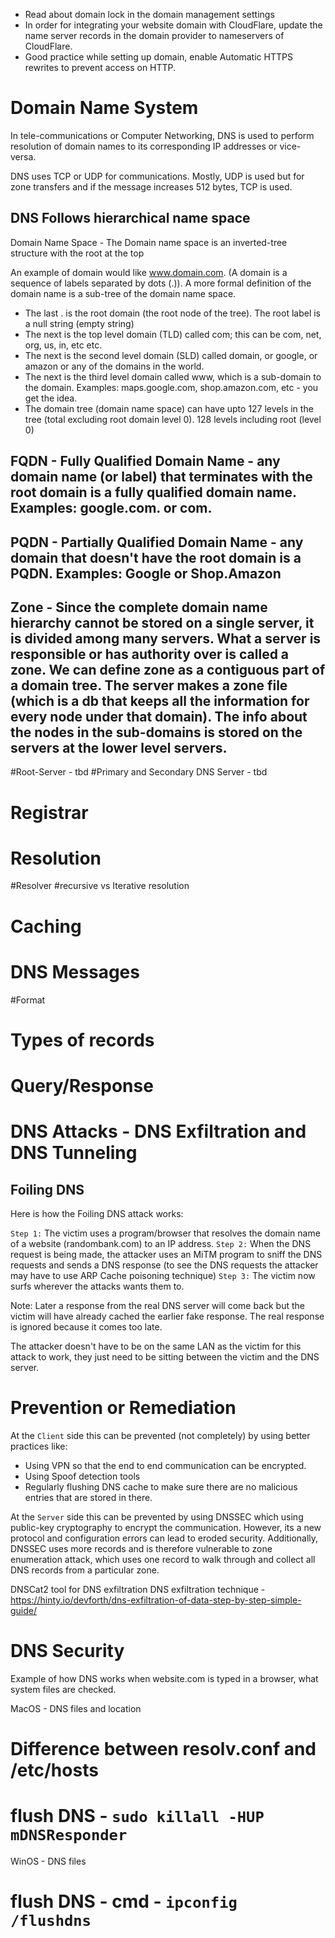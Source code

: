 - Read about domain lock in the domain management settings
- In order for integrating your website domain with CloudFlare, update the name server records in the domain provider to nameservers of CloudFlare. 
- Good practice while setting up domain, enable Automatic HTTPS rewrites to prevent access on HTTP.


# Domain Name System


In tele-communications or Computer Networking, DNS is used to perform resolution of domain names to its corresponding IP addresses or vice-versa.

DNS uses TCP or UDP for communications. Mostly, UDP is used but for zone transfers and if the message increases 512 bytes, TCP is used.

## DNS Follows hierarchical name space 

 Domain Name Space - The Domain name space is an inverted-tree structure with the root at the top

An example of domain would like www.domain.com. (A domain is a sequence of labels separated by dots (.)). A more formal definition of the domain name is a  sub-tree of the domain name space.

- The last . is the root domain (the root node of the tree). The root label is a null string (empty string)
- The next is the top level domain (TLD) called com; this can be com, net, org, us, in, etc etc.
- The next is the second level domain (SLD) called domain, or google, or amazon or any of the domains in the world.
- The next is the third level domain called www, which is a sub-domain to the domain. Examples: maps.google.com, shop.amazon.com, etc - you get the idea.
- The domain tree (domain name space) can have upto 127 levels in the tree (total excluding root domain level 0). 128 levels including root (level 0)

## FQDN - Fully Qualified Domain Name - any domain name (or label) that terminates with the root domain is a fully qualified domain name. Examples: google.com. or com. 

## PQDN - Partially Qualified Domain Name - any domain that doesn't have the root domain is a PQDN. Examples: Google or Shop.Amazon


## Zone - Since the complete domain name hierarchy cannot be stored on a single server, it is divided among many servers. What a server is responsible or has authority over is called a zone. We can define zone as a contiguous part of a domain tree. The server makes a zone file (which is a db that keeps all the information for every node under that domain). The info about the nodes in the sub-domains is stored on the servers at the lower level servers.

#Root-Server - tbd
#Primary and Secondary DNS Server - tbd
# Registrar
# Resolution
  #Resolver
  #recursive vs Iterative resolution
  # Caching
 
# DNS Messages
  #Format
  # Types of records
  # Query/Response
  
 # DNS Attacks - DNS Exfiltration and DNS Tunneling
 
 ## Foiling DNS
 
 Here is how the Foiling DNS attack works:

 `Step 1:` The victim uses a program/browser that resolves the domain name of a website (randombank.com) to an IP address. 
 `Step 2:` When the DNS request is being made, the attacker uses an MiTM program to sniff the DNS requests and sends a DNS response (to see the DNS requests the attacker may have to use ARP Cache poisoning technique)
 `Step 3:` The victim now surfs wherever the attacks wants them to.
 
 Note: Later a response from the real DNS server will come back but the victim will have already cached the earlier fake response. The real response is ignored because it comes too late. 
 
 The attacker doesn't have to be on the same LAN as the victim for this attack to work, they just need to be sitting between the victim and the DNS server.
 
# Prevention or Remediation

At the `Client` side this can be prevented (not completely) by using better practices like:

- Using VPN so that the end to end communication can be encrypted.
- Using Spoof detection tools 
- Regularly flushing DNS cache to make sure there are no malicious entries that are stored in there.
 

At the `Server` side this can be prevented by using DNSSEC which using public-key cryptography to encrypt the communication. However, its a new protocol and configuration errors can lead to eroded security. Additionally, DNSSEC uses more records and is therefore vulnerable to zone enumeration attack, which uses one record to walk through and collect all DNS records from a particular zone.
 
 
 
 DNSCat2 tool for DNS exfiltration
 DNS exfiltration technique - https://hinty.io/devforth/dns-exfiltration-of-data-step-by-step-simple-guide/
 
 
 # DNS Security
 
 Example of how DNS works when website.com is typed in a browser, what system files are checked.
 
 MacOS - DNS files and location
  # Difference between resolv.conf and /etc/hosts
  # flush DNS - `sudo killall -HUP mDNSResponder`

 WinOS - DNS files
  # flush DNS - cmd - `ipconfig /flushdns`

